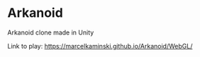 # Arkanoid
Arkanoid clone made in Unity

Link to play:
https://marcelkaminski.github.io/Arkanoid/WebGL/
